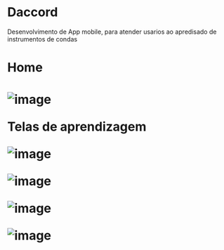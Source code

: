 # Daccord
Desenvolvimento de App mobile, para atender usarios ao apredisado de instrumentos de condas  

<h1> Home <h1>

![image](https://user-images.githubusercontent.com/73699879/195171501-5343859a-d8b9-4f2a-bf64-37940506d247.png)

<p> Telas de aprendizagem <p>

![image](https://user-images.githubusercontent.com/73699879/195171642-1f4001c4-ddcb-40ce-aa6d-c11265735fde.png)

![image](https://user-images.githubusercontent.com/73699879/195171716-ad56c3e3-15b9-4764-bd0b-9fd54899e2b8.png)

![image](https://user-images.githubusercontent.com/73699879/195171801-dea9321e-397c-4687-bc96-85ce9279d40a.png)

![image](https://user-images.githubusercontent.com/73699879/195171943-0a3435a2-097d-44bd-ac92-80892613a4fc.png)
